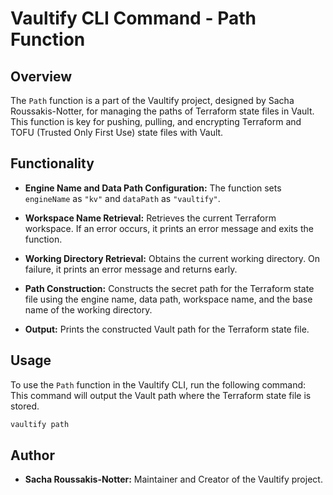 <!-- // ########################################################################################
// # ██████╗ ██╗   ██╗██╗   ██╗███╗   ██╗     ██████╗ ██████╗  ██████╗ ██╗   ██╗██████╗   #
// # ██╔══██╗██║   ██║██║   ██║████╗  ██║    ██╔════╝ ██╔══██╗██╔═══██╗██║   ██║██╔══██╗  #
// # ██████╔╝██║   ██║██║   ██║██╔██╗ ██║    ██║  ███╗██████╔╝██║   ██║██║   ██║██████╔╝  #
// # ██╔══██╗██║   ██║██║   ██║██║╚██╗██║    ██║   ██║██╔══██╗██║   ██║██║   ██║██╔═══╝   #
// # ██████╔╝╚██████╔╝╚██████╔╝██║ ╚████║    ╚██████╔╝██║  ██║╚██████╔╝╚██████╔╝██║       #
// # ╚═════╝  ╚═════╝  ╚═════╝ ╚═╝  ╚═══╝     ╚═════╝ ╚═╝  ╚═╝ ╚═════╝  ╚═════╝ ╚═╝       #
// # Author: Sacha Roussakis-Notter														  #
// # Project: Vaultify																	  #
// # Description: Easily push, pull and encrypt tofu and terraform statefiles from Vault. #
// ######################################################################################## -->

# Vaultify CLI Command - Path Function

## Overview
The `Path` function is a part of the Vaultify project, designed by Sacha Roussakis-Notter, for managing the paths of Terraform state files in Vault. This function is key for pushing, pulling, and encrypting Terraform and TOFU (Trusted Only First Use) state files with Vault.

## Functionality
- **Engine Name and Data Path Configuration:** 
  The function sets `engineName` as `"kv"` and `dataPath` as `"vaultify"`.

- **Workspace Name Retrieval:**
  Retrieves the current Terraform workspace. If an error occurs, it prints an error message and exits the function.

- **Working Directory Retrieval:**
  Obtains the current working directory. On failure, it prints an error message and returns early.

- **Path Construction:**
  Constructs the secret path for the Terraform state file using the engine name, data path, workspace name, and the base name of the working directory.

- **Output:**
  Prints the constructed Vault path for the Terraform state file.

## Usage
To use the `Path` function in the Vaultify CLI, run the following command:
This command will output the Vault path where the Terraform state file is stored.

```bash
vaultify path
```

## Author
- **Sacha Roussakis-Notter:** Maintainer and Creator of the Vaultify project.
